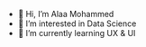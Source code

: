 - 👋 Hi, I’m Alaa Mohammed 
- 👀 I’m interested in Data Science
- 🌱 I’m currently learning UX & UI 


